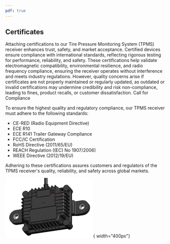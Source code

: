 ```yaml
---
pdf: true
---
```


## Certificates

Attaching certifications to our Tire Pressure Monitoring System (TPMS) receiver enhances trust, safety, and market acceptance. Certified devices ensure compliance with international standards, reflecting rigorous testing for performance, reliability, and safety. These certifications help validate electromagnetic compatibility, environmental resilience, and radio frequency compliance, ensuring the receiver operates without interference and meets industry regulations. However, quality concerns arise if certificates are not properly maintained or regularly updated, as outdated or invalid certifications may undermine credibility and risk non-compliance, leading to fines, product recalls, or customer dissatisfaction.
Call for Compliance

To ensure the highest quality and regulatory compliance, our TPMS receiver must adhere to the following standards:

- CE-RED (Radio Equipment Directive)
- ECE R10
- ECE R141 Trailer Gateway Compliance
- FCC/IC Certification
- RoHS Directive (2011/65/EU) 
- REACH Regulation ((EC) No 1907/2006) 
- WEEE Directive (2012/19/EU)

Adhering to these certifications assures customers and regulators of the TPMS receiver's quality, reliability, and safety across global markets.

![Receiver](images/receiver.png){ width="400px"}